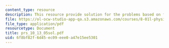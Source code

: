 ```yaml
---
content_type: resource
description: This resource provide solution for the problems based on friction.
file: https://ol-ocw-studio-app-qa.s3.amazonaws.com/courses/8-01l-physics-i-classical-mechanics-fall-2005/6f8bf82f6d45ec09eee0a47e15ee5301_prs_10_13_05sol.pdf
file_type: application/pdf
resourcetype: Document
title: prs_10_13_05sol.pdf
uid: 6f8bf82f-6d45-ec09-eee0-a47e15ee5301
---
```

